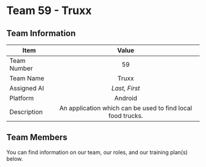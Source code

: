 # Team 59 - Truxx

## Team Information

|Item|Value|
|---|:---:|
|Team Number|59|
|Team Name|Truxx|
|Assigned AI|*Last, First*|
|Platform|Android|
|Description|An application which can be used to find local food trucks.|

## Team Members
You can find information on our team, our roles, and our training plan(s) below.

